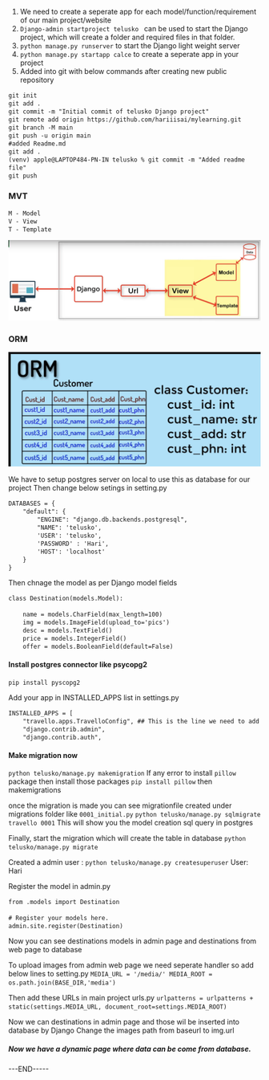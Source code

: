 1. We need to create a seperate app for each model/function/requirement of our main project/website
2. `Django-admin startproject telusko ` can be used to start the Django project, which will create a folder and required files in that folder.
3. `python manage.py runserver` to start the Django light weight server 
4. `python manage.py startapp calce` to create a seperate app in your project
5. Added into git with below commands after creating new public repository
```
git init
git add .
git commit -m "Initial commit of telusko Django project"
git remote add origin https://github.com/hariiisai/mylearning.git
git branch -M main
git push -u origin main
#added Readme.md
git add .
(venv) apple@LAPTOP484-PN-IN telusko % git commit -m "Added readme file"
git push
```
### MVT 
```
M - Model
V - View
T - Template
```

![image info](telusko/pictures/mvtimage.png)

### ORM

![image info](telusko/pictures/orm.png)

We have to setup postgres server on local to use this as database for our project
Then change below setings in setting.py
```
DATABASES = {
    "default": {
        "ENGINE": "django.db.backends.postgresql",
        "NAME": 'telusko',
        'USER': 'telusko',
        'PASSWORD' : 'Hari',
        'HOST': 'localhost'
    }
}
```

Then chnage the model as per Django model fields
```
class Destination(models.Model):
    
    name = models.CharField(max_length=100)
    img = models.ImageField(upload_to='pics')
    desc = models.TextField()
    price = models.IntegerField()
    offer = models.BooleanField(default=False)
```

#### Install postgres connector like psycopg2 
`pip install pyscopg2`

Add your app in INSTALLED_APPS list in settings.py 
```
INSTALLED_APPS = [
    "travello.apps.TravelloConfig", ## This is the line we need to add
    "django.contrib.admin",
    "django.contrib.auth",
```

#### Make migration now
`python telusko/manage.py makemigration`
If any error to install `pillow` package then install those packages
`pip install pillow` then makemigrations

once the migration is made you can see migrationfile created under migrations folder like `0001_initial.py`
`python telusko/manage.py sqlmigrate travello 0001`
This will show you the model creation sql query in postgres

Finally, start the migration which will create the table in database
`python telusko/manage.py migrate`

Created a admin user :
`python telusko/manage.py createsuperuser` 
User: Hari

Register the model in admin.py
```
from .models import Destination

# Register your models here.
admin.site.register(Destination)
```
Now you can see destinations models in admin page and destinations from web page to database 

To upload images from admin web page we need seperate handler so add below lines to setting.py
`MEDIA_URL = '/media/'
MEDIA_ROOT = os.path.join(BASE_DIR,'media')`

Then add these URLs in main project urls.py
`urlpatterns = urlpatterns + static(settings.MEDIA_URL, document_root=settings.MEDIA_ROOT)`

Now we can destinations in admin page and those wil be inserted into database by Django
Change the images path from baseurl to img.url

##### Now we have a dynamic page where data can be come from database.

---END-----